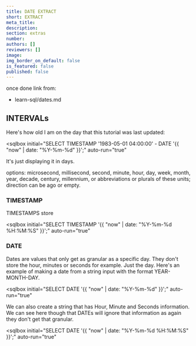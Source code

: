 ```yaml
---
title: DATE EXTRACT
short: EXTRACT
meta_title:
description:
section: extras
number:
authors: []
reviewers: []
image:
img_border_on_default: false
is_featured: false
published: false
---
```

once done link from:
 - learn-sql/dates.md




 ## INTERVALs

 Here's how old I am on the day that this tutorial was last updated:

 <sqlbox
   initial="SELECT TIMESTAMP '1983-05-01 04:00:00' - DATE '{{ "now" | date: "%Y-%m-%d" }}';"
   auto-run="true"
 ></sqlbox>

 It's just displaying it in days.


 options: microsecond, millisecond, second, minute, hour, day, week, month, year, decade, century, millennium, or abbreviations or plurals of these units; direction can be ago or empty.



 ### TIMESTAMP

 TIMESTAMPS store

 <sqlbox
   initial="SELECT TIMESTAMP '{{ "now" | date: "%Y-%m-%d %H:%M:%S" }}';"
   auto-run="true"
 ></sqlbox>

 ### DATE

 Dates are values that only get as granular as a specific day.  They don't store the hour, minutes or seconds for example.  Just the day.  Here's an example of making a date from a string input with the format YEAR-MONTH-DAY.

 <sqlbox
   initial="SELECT DATE '{{ "now" | date: "%Y-%m-%d" }}';"
   auto-run="true"
 ></sqlbox>

 We can also create a string that has Hour, Minute and Seconds information.  We can see here though that DATEs will ignore that information as again they don't get that granular.

 <sqlbox
   initial="SELECT DATE '{{ "now" | date: "%Y-%m-%d %H:%M:%S" }}';"
   auto-run="true"
 ></sqlbox>
